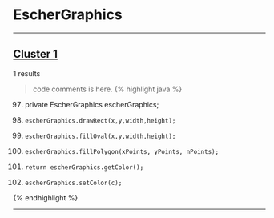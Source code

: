 # EscherGraphics

***

## [Cluster 1](./1)
1 results
> code comments is here.
{% highlight java %}
97. private EscherGraphics escherGraphics;
293.     escherGraphics.drawRect(x,y,width,height);
350.     escherGraphics.fillOval(x,y,width,height);
374.     escherGraphics.fillPolygon(xPoints, yPoints, nPoints);
415.     return escherGraphics.getColor();
509.     escherGraphics.setColor(c);
{% endhighlight %}

***

